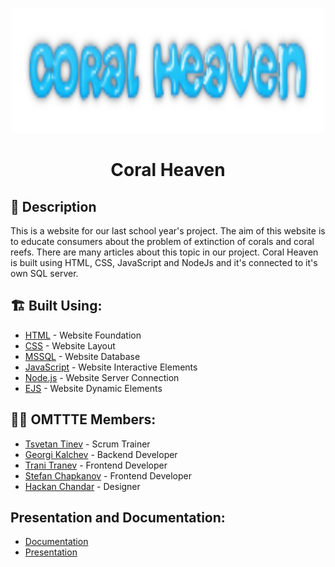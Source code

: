 <p align="center">
  <a href="https://github.com/TATinev18/One-more-time-to-the-end" rel="noopener">
    <img src="public\images\coral_heaven_logo.png" alt="Logo" width="500" height="200">
  </a>
</p>

<h1 align="center">Coral Heaven</h1>

## 📖 Description <a name="description"></a>
This is a website for our last school year's project. The aim of this website is to educate consumers about the problem of extinction of corals and coral reefs. There are many articles about this topic in our project. Coral Heaven is built using HTML, CSS, JavaScript and NodeJs and it's connected to it's own SQL server.

## 🏗️ Built Using: <a name="built_using"></a>
- [HTML](https://html.com/) - Website Foundation
- [CSS](https://www.w3.org/Style/CSS/Overview.en.html) - Website Layout
- [MSSQL](https://www.microsoft.com/en-us/sql-server/sql-server-2019) - Website Database
- [JavaScript](https://javascript.info/) - Website Interactive Elements
- [Node.js](https://nodejs.org/en/) - Website Server Connection
- [EJS](https://ejs.co/) - Website Dynamic Elements

## 👨‍💻 OMTTTE Members: <a name="authors"></a>
- [Tsvetan Tinev](https://github.com/TATinev18) - Scrum Trainer
- [Georgi Kalchev](https://github.com/GSKalchev18) - Backend Developer
- [Trani Tranev](https://github.com/TSTranev20) - Frontend Developer
- [Stefan Chapkanov](https://github.com/SNChapkanov20) - Frontend Developer
- [Hackan Chandar](https://github.com/HHChandar) - Designer

## Presentation and Documentation: <a name="documentation"></a>
* [Documentation](https://codingburgas-my.sharepoint.com/:w:/g/personal/tatinev18_codingburgas_bg/EW_CBpZgZUhArWmGd7-BIxYBS0A0TH4RuesXuVoMmnc1aQ?e=tSfwbo)
* [Presentation](https://codingburgas-my.sharepoint.com/:p:/g/personal/tatinev18_codingburgas_bg/EfHTXBGFmf9GqT00jhvxku8BZOsRmNVbeowZSJgm9XpCjQ?e=gxSpyV)
